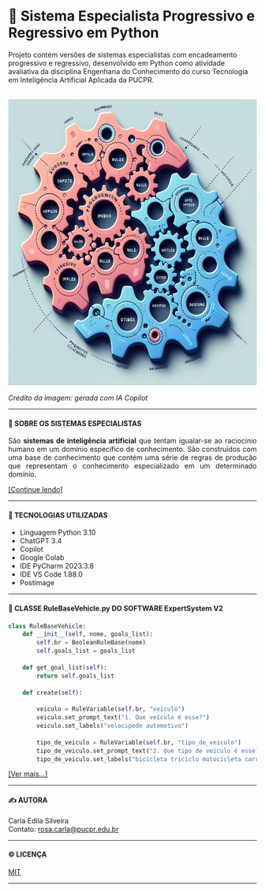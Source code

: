 # 🤖 Sistema Especialista Progressivo e Regressivo em Python  

Projeto contém versões de sistemas especialistas com encadeamento progressivo e regressivo, desenvolvido em Python como atividade avaliativa da disciplina Engenharia do Conhecimento do curso Tecnologia em Inteligência Artificial Aplicada da PUCPR.  
</br>

<p align='center'>
  <img src='https://github.com/rosacarla/Sistema-especialista-progressivo-regressivo/blob/main/images/sistema-especialista.jpeg' height=580 width=580>  
</p>  

_Crédito da imagem: gerada com IA Copilot_

---   
#### 🧠 SOBRE OS SISTEMAS ESPECIALISTAS  

<p align='justify'> São <b>sistemas de inteligência artificial</b> que tentam igualar-se ao raciocínio humano em um domínio específico de conhecimento. São construídos com uma base de conhecimento que contém uma série de regras de produção que representam o conhecimento especializado em um determinado domínio.</p>  

[[Continue lendo]](https://github.com/rosacarla/Sistema-especialista-progressivo-regressivo/blob/main/Sistema_Especialista_Progressivo_Regressivo.ipynb)

---  

#### 🧰 TECNOLOGIAS UTILIZADAS  
- Linguagem Python 3.10
- ChatGPT 3.4
- Copilot
- Google Colab
- IDE PyCharm 2023.3.8
- IDE VS Code 1.88.0
- Postimage

---  

#### 🚗 CLASSE RuleBaseVehicle.py DO SOFTWARE ExpertSystem V2
``` python
class RuleBaseVehicle:
    def __init__(self, nome, goals_list):
        self.br = BooleanRuleBase(nome)
        self.goals_list = goals_list

    def get_goal_list(self):
        return self.goals_list

    def create(self):

        veiculo = RuleVariable(self.br, "veiculo")
        veiculo.set_prompt_text("1. Que veículo é esse?")
        veiculo.set_labels("velocipede automotivo")

        tipo_de_veiculo = RuleVariable(self.br, "tipo_de_veiculo")
        tipo_de_veiculo.set_prompt_text("2. Que tipo de veículo é esse?")
        tipo_de_veiculo.set_labels("bicicleta triciclo motocicleta carroEsporte sedan minivan veiculoEsporteUtilitario")

```
[[Ver mais...]](https://github.com/rosacarla/Sistema-especialista-progressivo-regressivo/blob/main/ExpertSystem%20V2/ExpertSystem/ExpertSystem/app/cinema/RuleBaseVehicle.py) 

---   
#### ✍️ AUTORA  
Carla Edila Silveira  
Contato: rosa.carla@pucpr.edu.br  

---

#### ©️ LICENÇA

[MIT](https://choosealicense.com/licenses/mit/)  

---  
